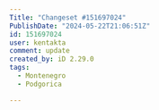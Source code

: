 ```yaml
---
Title: "Changeset #151697024"
PublishDate: "2024-05-22T21:06:51Z"
id: 151697024
user: kentakta
comment: update
created_by: iD 2.29.0
tags:
  - Montenegro
  - Podgorica

---
```

